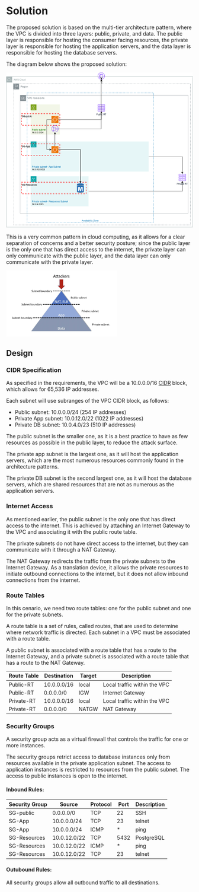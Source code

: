 # Solution


The proposed solution is based on the multi-tier architecture pattern, where the VPC is divided into three layers: public, private, and data. The public layer is responsible for hosting the consumer facing resources, the private layer is responsible for hosting the application servers, and the data layer is responsible for hosting the database servers.


The diagram below shows the proposed solution:

![Solution](./solution.png)

This is a very common pattern in cloud computing, as it allows for a clear separation of concerns and a better security posture; since the public layer is the only one that has direct access to the internet, the private layer can only communicate with the public layer, and the data layer can only communicate with the private layer.


<img src="./multi-tier-pattern.png" width="300" />

## Design

### CIDR Specification

As specified in the requirements, the VPC will be a 10.0.0.0/16 [CIDR](cidr.md) block, which allows for 65,536 IP addresses.


Each subnet will use subranges of the VPC CIDR block, as follows:

- Public subnet: 10.0.0.0/24 (254 IP addresses) 
- Private App subnet: 10.0.12.0/22 (1022 IP addresses)
- Private DB subnet: 10.0.4.0/23 (510 IP addresses)

The public subnet is the smaller one, as it is a best practice to have as few resources as possible in the public layer, to reduce the attack surface.

The private app subnet is the largest one, as it will host the application servers, which are the most numerous resources commonly found in the architecture patterns.

The private DB subnet is the second largest one, as it will host the database servers, which are shared resources that are not as numerous as the application servers.

### Internet Access

As mentioned earlier, the public subnet is the only one that has direct access to the internet. This is achieved by attaching an Internet Gateway to the VPC and associating it with the public route table.

The private subnets do not have direct access to the internet, but they can communicate with it through a NAT Gateway.

The NAT Gateway redirects the traffic from the private subnets to the Internet Gateway. As a translation device, it allows the private resources to initiate outbound connections to the internet, but it does not allow inbound connections from the internet.

### Route Tables

In this cenario, we need two route tables: one for the public subnet and one for the private subnets.

A route table is a set of rules, called routes, that are used to determine where network traffic is directed. Each subnet in a VPC must be associated with a route table.

A public subnet is associated with a route table that has a route to the Internet Gateway, and a private subnet is associated with a route table that has a route to the NAT Gateway.


|Route Table| Destination | Target | Description |
|---|---|---|---|
|Public-RT|10.0.0.0/16|local|Local traffic within the VPC|
|Public-RT|0.0.0.0/0|IGW|Internet Gateway|
|Private-RT|10.0.0.0/16|local|Local traffic within the VPC|
|Private-RT|0.0.0.0/0|NATGW|NAT Gateway|

### Security Groups

A security group acts as a virtual firewall that controls the traffic for one or more instances.

The security groups retrict access to database instances only from resources available in the private application subnet.
The access to application instances is restricted to resources from the public subnet.
The access to public instances is open to the internet.

#### Inbound Rules:
|Security Group| Source | Protocol | Port | Description |
|---|---|---|---|---|
|SG-public|0.0.0.0/0|TCP|22|SSH|
|SG-App|10.0.0.0/24|TCP|23|telnet|
|SG-App|10.0.0.0/24|ICMP|*|ping|
|SG-Resources|10.0.12.0/22|TCP|5432|PostgreSQL|
|SG-Resources|10.0.12.0/22|ICMP|*|ping|
|SG-Resources|10.0.12.0/22|TCP|23|telnet|

#### Outubound Rules:

All security groups allow all outbound traffic to all destinations.



